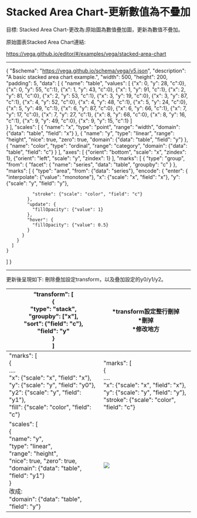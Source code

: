 # Stacked Area Chart-更新數值為不疊加
目標:
Stacked Area Chart-更改為:原始圖為數值疊加圖，更新為數值不疊加。 

原始圖表Stacked Area Chart連結:

https://vega.github.io/editor/#/examples/vega/stacked-area-chart

----------

{
  "$schema": "https://vega.github.io/schema/vega/v5.json",
  "description": "A basic stacked area chart example.",
  "width": 500,
  "height": 200,
  "padding": 5,
  "data": [
    {
      "name": "table",
      "values": [
        {"x": 0, "y": 28, "c":0}, {"x": 0, "y": 55, "c":1},
        {"x": 1, "y": 43, "c":0}, {"x": 1, "y": 91, "c":1},
        {"x": 2, "y": 81, "c":0}, {"x": 2, "y": 53, "c":1},
        {"x": 3, "y": 19, "c":0}, {"x": 3, "y": 87, "c":1},
        {"x": 4, "y": 52, "c":0}, {"x": 4, "y": 48, "c":1},
        {"x": 5, "y": 24, "c":0}, {"x": 5, "y": 49, "c":1},
        {"x": 6, "y": 87, "c":0}, {"x": 6, "y": 66, "c":1},
        {"x": 7, "y": 17, "c":0}, {"x": 7, "y": 27, "c":1},
        {"x": 8, "y": 68, "c":0}, {"x": 8, "y": 16, "c":1},
        {"x": 9, "y": 49, "c":0}, {"x": 9, "y": 15, "c":1}
      ]  
    }
  ],
  "scales": [
    {
      "name": "x",
      "type": "point",
      "range": "width",
      "domain": {"data": "table", "field": "x"}
    },
    {
      "name": "y",
      "type": "linear",
      "range": "height",
      "nice": true, "zero": true,
      "domain": {"data": "table", "field": "y"}
    },
    {
      "name": "color",
      "type": "ordinal",
      "range": "category",
      "domain": {"data": "table", "field": "c"}
    }
  ],
  "axes": [
    {"orient": "bottom", "scale": "x", "zindex": 1},
    {"orient": "left", "scale": "y", "zindex": 1}
  ],
  "marks": [
    {
      "type": "group",
      "from": {
        "facet": {
          "name": "series",
          "data": "table",
          "groupby": "c"
        }
      },
      "marks": [
        {
          "type": "area",
          "from": {"data": "series"},
          "encode": {
            "enter": {
              "interpolate": {"value": "monotone"},
              "x": {"scale": "x", "field": "x"},
              "y": {"scale": "y", "field": "y"},
              
              "stroke": {"scale": "color", "field": "c"}
            },
            "update": {
              "fillOpacity": {"value": 1}
            },
            "hover": {
              "fillOpacity": {"value": 0.5}
            }
          }
        }
      ]
    }
  ]
}

----------

更新後呈現如下:
刪除疊加設定transform，以及疊加設定的y0/y1/y2。

| “transform": [<br>        {<br>          "type": "stack",<br>          "groupby": ["x"],<br>          "sort": {"field": "c"},<br>          "field": "y"<br>        }<br>      ]                                                                                                | *transform設定整行刪掉<br>*刪掉<br>*修改地方                                                                                                                                                                                       |
| ------------------------------------------------------------------------------------------------------------------------------------------------------------------------------------------------------------------------------------------------------------------------------ | ---------------------------------------------------------------------------------------------------------------------------------------------------------------------------------------------------------------------- |
| "marks": [<br>        {<br>          ....<br>              "x": {"scale": "x", "field": "x"},            <br>              "y": {"scale": "y", "field": "y0"},<br>              "y2": {"scale": "y", "field": "y1"},<br>              "fill": {"scale": "color", "field": "c"} | "marks": [<br>        {<br>          ....<br>              "x": {"scale": "x", "field": "x"},            <br>              "y": {"scale": "y", "field": "y"},<br>           "stroke": {"scale": "color", "field": "c"} |
| "scales": [<br>    {<br>      "name": "y",<br>      "type": "linear",<br>      "range": "height",<br>      "nice": true, "zero": true,<br>      "domain": {"data": "table", "field": "y1"}<br>    }    <br>改成:<br>"domain": {"data": "table", "field": "y"}                    | ![](https://paper-attachments.dropbox.com/s_5DA751EF22C0877ACA230875A53863AFAE1906822ECA7B35567A3B872ECC1FDF_1657615285961_image.png)                                                                                  |


